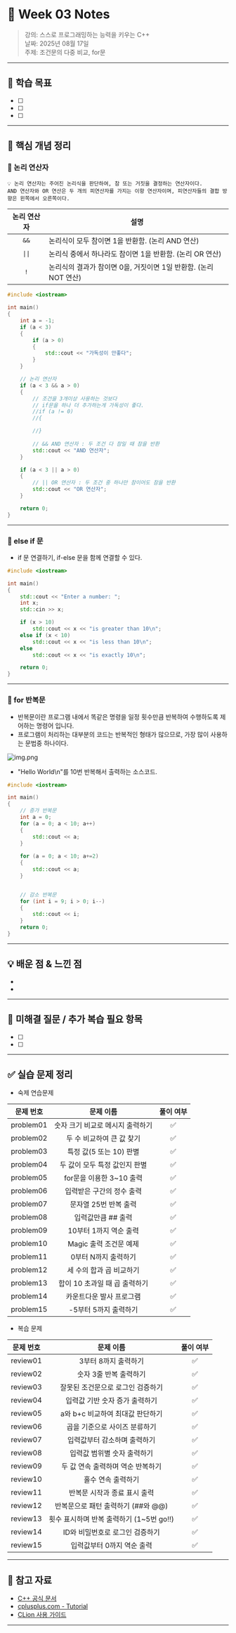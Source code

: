 # 📝 Week 03 Notes

> 강의: 스스로 프로그래밍하는 능력을 키우는 C++  
> 날짜: 2025년 08월 17일  
> 주제: 조건문의 다중 비교, for문

---

## 🎯 학습 목표

- [ ] 
- [ ] 
- [ ] 

---

## 📌 핵심 개념 정리

### 📍 논리 연산자

```
💡 논리 연산자는 주어진 논리식을 판단하여, 참 또는 거짓을 결정하는 연산자이다.
AND 연산자와 OR 연산은 두 개의 피연산자를 가지는 이항 연산자이며, 피연산자들의 결합 방향은 왼쪽에서 오른쪽이다.
```

| 논리 연산자 | 설명                                        |
|:------:|-------------------------------------------|
|  `&&`  | 논리식이 모두 참이면 1을 반환함. (논리 AND 연산)           |
| `\|\|` | 논리식 중에서 하나라도 참이면 1을 반환함. (논리 OR 연산)       |                                          | |`                                         | 'A'                                       |
|  `!`   | 논리식의 결과가 참이면 0을, 거짓이면 1일 반환함. (논리 NOT 연산) |

```cpp
#include <iostream>

int main()
{
	int a = -1;
	if (a < 3)
	{
		if (a > 0)
		{
			std::cout << "가독성이 안좋다";
		}
	}

	// 논리 연산자
	if (a < 3 && a > 0)
	{
		// 조건을 3개이상 사용하는 것보다
		// if문을 하나 더 추가하는게 가독성이 좋다.
		//if (a != 0)
		//{

		//}
		
		// && AND 연산자 : 두 조건 다 참일 때 참을 반환
		std::cout << "AND 연산자";
	}

	if (a < 3 || a > 0)
	{
		// || OR 연산자 : 두 조건 중 하나만 참이어도 참을 반환
		std::cout << "OR 연산자";
	}

	return 0;
}
```

---

### 📍 else if 문

- if 문 연결하기, if-else 문을 함께 연결할 수 있다.

```cpp
#include <iostream>

int main()
{
    std::cout << "Enter a number: ";
    int x;
    std::cin >> x;

    if (x > 10)
        std::cout << x << "is greater than 10\n";
    else if (x < 10)
        std::cout << x << "is less than 10\n";
    else
        std::cout << x << "is exactly 10\n";

    return 0;
}
```

---

### 📍 for 반복문

- 반복문이란 프로그램 내에서 똑같은 명령을 일정 횟수만큼 반복하여 수행하도록 제어하는 명령어 입니다.
- 프로그램이 처리하는 대부분의 코드는 반복적인 형태가 많으므로, 가장 많이 사용하는 문법중 하나이다.

![img.png](note_img1.png)

- "Hello World\n"를 10번 반복해서 출력하는 소스코드.
```cpp
#include <iostream>

int main()
{
	// 증가 반복문
	int a = 0;
	for (a = 0; a < 10; a++) 
	{
		std::cout << a;
	}
	
	for (a = 0; a < 10; a+=2) 
	{
		std::cout << a;
	}


	// 감소 반복문
	for (int i = 9; i > 0; i--) 
	{
		std::cout << i;
	}
	return 0;
}
```

---

## 💡 배운 점 & 느낀 점

- 
- 

---

## 🧠 미해결 질문 / 추가 복습 필요 항목

- [ ] 
- [ ] 

---

## ✅ 실습 문제 정리

- 숙제 연습문제

|   문제 번호   |       문제 이름        | 풀이 여부 |
|:---------:|:------------------:|:-----:|
| problem01 | 숫자 크기 비교로 메시지 출력하기 |   ✅   |
| problem02 |  두 수 비교하여 큰 값 찾기   |   ✅   |
| problem03 |  특정 값(5 또는 10) 판별  |   ✅   |
| problem04 | 두 값이 모두 특정 값인지 판별  |   ✅   |
| problem05 | for문을 이용한 3~10 출력  |   ✅   |
| problem06 |   입력받은 구간의 정수 출력   |   ✅   |
| problem07 |   문자열 25번 반복 출력    |   ✅   |
| problem08 |    입력값만큼 ## 출력     |   ✅   |
| problem09 |   10부터 1까지 역순 출력   |   ✅   |
| problem10 |  Magic 출력 조건문 예제   |   ✅   |
| problem11 |    0부터 N까지 출력하기    |   ✅   |
| problem12 |   세 수의 합과 곱 비교하기   |   ✅   |
| problem13 | 합이 10 초과일 때 곱 출력하기 |   ✅   |
| problem14 |   카운트다운 발사 프로그램    |   ✅   |
| problem15 |   -5부터 5까지 출력하기    |   ✅   |


- 복습 문제

|  문제 번호   |            문제 이름            | 풀이 여부  |
|:--------:|:---------------------------:|:------:|
| review01 |        3부터 8까지 출력하기         |   ✅   |
| review02 |        숫자 3줄 반복 출력하기        |   ✅   |
| review03 |     잘못된 조건문으로 로그인 검증하기      |   ✅    |
| review04 |      입력값 기반 숫자 증가 출력하기      |   ✅    |
| review05 |    a와 b+c 비교하여 최대값 판단하기     |   ✅    |
| review06 |      곱을 기준으로 사이즈 분류하기       |   ✅    |
| review07 |       입력값부터 감소하며 출력하기       |   ✅    |
| review08 |       입력값 범위별 숫자 출력하기       |   ✅    |
| review09 |     두 값 연속 출력하며 역순 반복하기     |   ✅    |
| review10 |         홀수 연속 출력하기          |   ✅    |
| review11 |      반복문 시작과 종료 표시 출력       |   ✅    |
| review12 |   반복문으로 패턴 출력하기 (##와 @@)    |   ✅    |
| review13 | 횟수 표시하며 반복 출력하기 (1~5번 go!!) |   ✅    |
| review14 |     ID와 비밀번호로 로그인 검증하기      |   ✅    |
| review15 |               입력값부터 0까지 역순 출력              |   ✅    |

---

## 🔗 참고 자료

- [C++ 공식 문서](https://en.cppreference.com/)
- [cplusplus.com - Tutorial](https://cplusplus.com/doc/tutorial/)
- [CLion 사용 가이드](https://www.jetbrains.com/help/clion/)

---